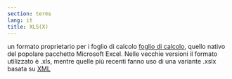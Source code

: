 ```yaml
---
section: terms
lang: it
title: XLS(X)
---
```


un formato proprietario per i foglio di calcolo [foglio di calcolo](/glossary/en/terms/spreadsheet/), quello nativo del popolare pacchetto Microsoft Excel. Nelle vecchie versioni il formato utilizzato è .xls, mentre quelle più recenti fanno uso di una variante .xslx basata su [XML](/glossary/en/terms/xml/)
